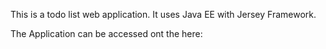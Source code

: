 This is a todo list web application.
It uses Java EE with Jersey Framework.

The Application can be accessed ont the here: 
